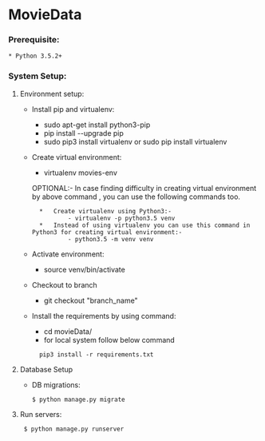 # MovieData

### Prerequisite:

    * Python 3.5.2+
    

### System Setup:

1. Environment setup:

    * Install pip and virtualenv:
        - sudo apt-get install python3-pip
        - pip install --upgrade pip
        - sudo pip3 install virtualenv or sudo pip install virtualenv

    * Create virtual environment:
        - virtualenv movies-env

        OPTIONAL:- In case finding difficulty in creating virtual environment by
                  above command , you can use the following commands too.

            *   Create virtualenv using Python3:-
                    - virtualenv -p python3.5 venv
            *   Instead of using virtualenv you can use this command in Python3 for creating virtual environment:-
                    - python3.5 -m venv venv

    * Activate environment:
        - source venv/bin/activate

    * Checkout to branch
        - git checkout "branch_name"

    * Install the requirements by using command:
        - cd movieData/
        * for local system follow below command
        ```
          pip3 install -r requirements.txt
        ```

2. Database Setup

     * DB migrations:
        ```
        $ python manage.py migrate
        ```

3. Run servers:
    ```
     $ python manage.py runserver
    ```
